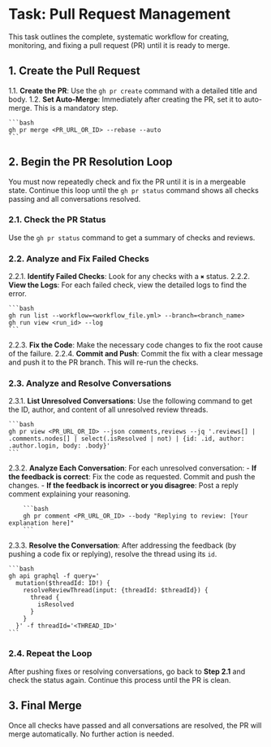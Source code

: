 # Task: Pull Request Management

This task outlines the complete, systematic workflow for creating, monitoring, and fixing a pull request (PR) until it is ready to merge.

## 1. Create the Pull Request

1.1. **Create the PR**: Use the `gh pr create` command with a detailed title and body.
1.2. **Set Auto-Merge**: Immediately after creating the PR, set it to auto-merge. This is a mandatory step.

    ```bash
    gh pr merge <PR_URL_OR_ID> --rebase --auto
    ```

## 2. Begin the PR Resolution Loop

You must now repeatedly check and fix the PR until it is in a mergeable state. Continue this loop until the `gh pr status` command shows all checks passing and all conversations resolved.

### 2.1. Check the PR Status

Use the `gh pr status` command to get a summary of checks and reviews.

### 2.2. Analyze and Fix Failed Checks

2.2.1. **Identify Failed Checks**: Look for any checks with a `✖` status.
2.2.2. **View the Logs**: For each failed check, view the detailed logs to find the error.

    ```bash
    gh run list --workflow=<workflow_file.yml> --branch=<branch_name>
    gh run view <run_id> --log
    ```

2.2.3. **Fix the Code**: Make the necessary code changes to fix the root cause of the failure.
2.2.4. **Commit and Push**: Commit the fix with a clear message and push it to the PR branch. This will re-run the checks.

### 2.3. Analyze and Resolve Conversations

2.3.1. **List Unresolved Conversations**: Use the following command to get the ID, author, and content of all unresolved review threads.

    ```bash
    gh pr view <PR_URL_OR_ID> --json comments,reviews --jq '.reviews[] | .comments.nodes[] | select(.isResolved | not) | {id: .id, author: .author.login, body: .body}'
    ```

2.3.2. **Analyze Each Conversation**: For each unresolved conversation:
    - **If the feedback is correct**: Fix the code as requested. Commit and push the changes.
    - **If the feedback is incorrect or you disagree**: Post a reply comment explaining your reasoning.

        ```bash
        gh pr comment <PR_URL_OR_ID> --body "Replying to review: [Your explanation here]"
        ```

2.3.3. **Resolve the Conversation**: After addressing the feedback (by pushing a code fix or replying), resolve the thread using its `id`.

    ```bash
    gh api graphql -f query='
      mutation($threadId: ID!) {
        resolveReviewThread(input: {threadId: $threadId}) {
          thread {
            isResolved
          }
        }
      }' -f threadId='<THREAD_ID>'
    ```

### 2.4. Repeat the Loop

After pushing fixes or resolving conversations, go back to **Step 2.1** and check the status again. Continue this process until the PR is clean.

## 3. Final Merge

Once all checks have passed and all conversations are resolved, the PR will merge automatically. No further action is needed.